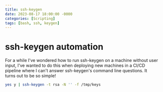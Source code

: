 ```yaml
---
title: ssh-keygen
date: 2023-08-17 18:00:00 -0000
categories: [Scripting]
tags: [bash, ssh, keygen]
---
```


# ssh-keygen automation

For a while I've wondered how to run ssh-keygen on a machine without user input, I've wanted to do this when deploying new machines in a CI/CD pipeline where I can't answer ssh-keygen's command line questions. It turns out to be so simple!

```bash
yes y | ssh-keygen -t rsa -N '' -f /tmp/keys
```
